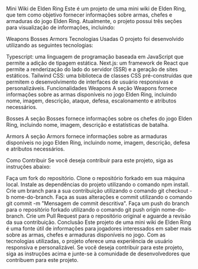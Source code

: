 
Mini Wiki de Elden Ring
Este é um projeto de uma mini wiki de Elden Ring, que tem como objetivo fornecer informações sobre armas, chefes e armaduras do jogo Elden Ring. Atualmente, o projeto possui três seções para visualização de informações, incluindo:

Weapons
Bosses
Armors
Tecnologias Usadas
O projeto foi desenvolvido utilizando as seguintes tecnologias:

Typescript: uma linguagem de programação baseada em JavaScript que permite a adição de tipagem estática.
Next.js: um framework de React que permite a renderização do lado do servidor (SSR) e a geração de sites estáticos.
Tailwind CSS: uma biblioteca de classes CSS pré-construídas que permitem o desenvolvimento de interfaces de usuário responsivas e personalizáveis.
Funcionalidades
Weapons
A seção Weapons fornece informações sobre as armas disponíveis no jogo Elden Ring, incluindo nome, imagem, descrição, ataque, defesa, escalonamento e atributos necessários.

Bosses
A seção Bosses fornece informações sobre os chefes do jogo Elden Ring, incluindo nome, imagem, descrição e estatísticas de batalha.

Armors
A seção Armors fornece informações sobre as armaduras disponíveis no jogo Elden Ring, incluindo nome, imagem, descrição, defesa e atributos necessários.

Como Contribuir
Se você deseja contribuir para este projeto, siga as instruções abaixo:

Faça um fork do repositório.
Clone o repositório forkado em sua máquina local.
Instale as dependências do projeto utilizando o comando npm install.
Crie um branch para a sua contribuição utilizando o comando git checkout -b nome-do-branch.
Faça as suas alterações e commit utilizando o comando git commit -m "Mensagem de commit descritiva".
Faça um push do branch para o repositório forkado utilizando o comando git push origin nome-do-branch.
Crie um Pull Request para o repositório original e aguarde a revisão da sua contribuição.
Conclusão
Este projeto de uma mini wiki de Elden Ring é uma fonte útil de informações para jogadores interessados em saber mais sobre as armas, chefes e armaduras disponíveis no jogo. Com as tecnologias utilizadas, o projeto oferece uma experiência de usuário responsiva e personalizável. Se você deseja contribuir para este projeto, siga as instruções acima e junte-se à comunidade de desenvolvedores que contribuem para este projeto.
